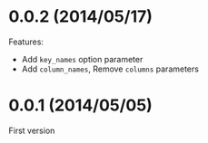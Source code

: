 # 0.0.2 (2014/05/17)

Features:

- Add `key_names` option parameter
- Add `column_names`, Remove `columns` parameters

# 0.0.1 (2014/05/05)

First version
